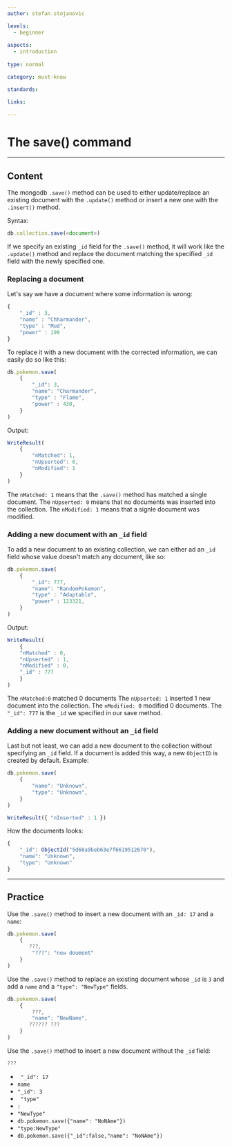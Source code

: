 ```yaml
---
author: stefan.stojanovic

levels:
  - beginner
  
aspects:
  - introduction
    
type: normal

category: must-know

standards: 

links:

---
```

# The save() command
---
## Content

The mongodb `.save()` method can be used to either update/replace an existing document with the `.update()` method or insert a new one with the `.insert()` method.

Syntax:

```javascript
db.collection.save(<document>)
```

If we specify an existing `_id` field for the `.save()` method, it will work like the `.update()` method and replace the document matching the specified `_id` field with the newly specified one.

### Replacing a document
Let's say we have a document where some information is wrong:
```javascript
{
    "_id" : 3, 
    "name" : "Chharmander", 
    "type" : "Mud", 
    "power" : 199
}
```
To replace it with a new document with the corrected information, we can easily do so like this:
```javascript
db.pokemon.save(
    { 
        "_id": 3, 
        "name": "Charmander",
        "type" : "Flame",
        "power" : 430, 
    }
)
```
Output:
```javascript
WriteResult(
    { 
        "nMatched": 1, 
        "nUpserted": 0, 
        "nModified": 1 
    }
)
```

The `nMatched: 1` means that the `.save()` method has matched a single document.
The `nUpserted: 0` means that no documents was inserted into the collection.
The `nModified: 1` means that a signle document was modified.

### Adding a new document with an `_id` field

To add a new document to an existing collection, we can either ad an `_id` field whose value doesn't match any document, like so:
```javascript
db.pokemon.save(
    { 
        "_id": 777, 
        "name": "RandomPokemon",
        "type" : "Adaptable",
        "power" : 123321, 
    }
)
```
Output:
```javascript
WriteResult(
    { 
    "nMatched" : 0, 
    "nUpserted" : 1, 
    "nModified" : 0, 
    "_id" : 777 
    }
)
```
The `nMatched:0` matched 0 documents
The `nUpserted: 1` inserted 1 new document into the collection.
The `nModified: 0` modified 0 documents.
The `"_id": 777` is the `_id` we specified in our save method.

### Adding a new document without an `_id` field

Last but not least, we can add a new document to the collection without specifying an `_id` field. If a document is added this way, a new `ObjectID` is created by default.
Example:
```javascript
db.pokemon.save(
    { 
        "name": "Unknown",
        "type": "Unknown",
    } 
)
```
```javascript
WriteResult({ "nInserted" : 1 })
```

How the documents looks:
```javascript
{ 
    "_id": ObjectId("5d68a9beb63e7f6619512670"),
    "name": "Unknown", 
    "type": "Unknown" 
}
```

---
## Practice

Use the `.save()` method to insert a new document with an `_id: 17` and a `name`:

```javascript
db.pokemon.save(
    { 
       ???,
        "???": "new doument"
    }
)
```

Use the `.save()` method to replace an existing document whose `_id` is `3` and add a `name` and a `"type": "NewType"` fields. 

```javascript
db.pokemon.save(
    { 
        ???,
        "name": "NewName",
       ?????? ??? 
    }
)
```

Use the `.save()` method to insert a new document without the `_id` field:

```javascript
???   
```


* ` "_id": 17`
* `name`
* `"_id": 3`
* ` "type"`
* `:`
* `"NewType"`
* `db.pokemon.save({"name": "NoNAme"})`
* `"type:NewType"`
* `db.pokemon.save({"_id":false,"name": "NoNAme"})`
